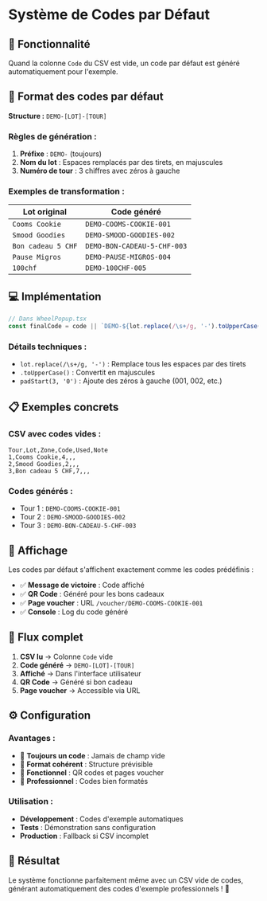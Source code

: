 # Système de Codes par Défaut

## 🎯 **Fonctionnalité**

Quand la colonne `Code` du CSV est vide, un code par défaut est généré automatiquement pour l'exemple.

## 🔧 **Format des codes par défaut**

**Structure :** `DEMO-[LOT]-[TOUR]`

### **Règles de génération :**

1. **Préfixe** : `DEMO-` (toujours)
2. **Nom du lot** : Espaces remplacés par des tirets, en majuscules
3. **Numéro de tour** : 3 chiffres avec zéros à gauche

### **Exemples de transformation :**

| Lot original | Code généré |
|--------------|-------------|
| `Cooms Cookie` | `DEMO-COOMS-COOKIE-001` |
| `Smood Goodies` | `DEMO-SMOOD-GOODIES-002` |
| `Bon cadeau 5 CHF` | `DEMO-BON-CADEAU-5-CHF-003` |
| `Pause Migros` | `DEMO-PAUSE-MIGROS-004` |
| `100chf` | `DEMO-100CHF-005` |

## 💻 **Implémentation**

```typescript
// Dans WheelPopup.tsx
const finalCode = code || `DEMO-${lot.replace(/\s+/g, '-').toUpperCase()}-${turnState.currentTurn.toString().padStart(3, '0')}`;
```

### **Détails techniques :**

- `lot.replace(/\s+/g, '-')` : Remplace tous les espaces par des tirets
- `.toUpperCase()` : Convertit en majuscules
- `padStart(3, '0')` : Ajoute des zéros à gauche (001, 002, etc.)

## 📋 **Exemples concrets**

### **CSV avec codes vides :**
```csv
Tour,Lot,Zone,Code,Used,Note
1,Cooms Cookie,4,,,
2,Smood Goodies,2,,,
3,Bon cadeau 5 CHF,7,,,
```

### **Codes générés :**
- Tour 1 : `DEMO-COOMS-COOKIE-001`
- Tour 2 : `DEMO-SMOOD-GOODIES-002`
- Tour 3 : `DEMO-BON-CADEAU-5-CHF-003`

## 🎨 **Affichage**

Les codes par défaut s'affichent exactement comme les codes prédéfinis :

- ✅ **Message de victoire** : Code affiché
- ✅ **QR Code** : Généré pour les bons cadeaux
- ✅ **Page voucher** : URL `/voucher/DEMO-COOMS-COOKIE-001`
- ✅ **Console** : Log du code généré

## 🔄 **Flux complet**

1. **CSV lu** → Colonne `Code` vide
2. **Code généré** → `DEMO-[LOT]-[TOUR]`
3. **Affiché** → Dans l'interface utilisateur
4. **QR Code** → Généré si bon cadeau
5. **Page voucher** → Accessible via URL

## ⚙️ **Configuration**

### **Avantages :**
- 🎯 **Toujours un code** : Jamais de champ vide
- 🔧 **Format cohérent** : Structure prévisible
- 📱 **Fonctionnel** : QR codes et pages voucher
- 🎨 **Professionnel** : Codes bien formatés

### **Utilisation :**
- **Développement** : Codes d'exemple automatiques
- **Tests** : Démonstration sans configuration
- **Production** : Fallback si CSV incomplet

## 🚀 **Résultat**

Le système fonctionne parfaitement même avec un CSV vide de codes, générant automatiquement des codes d'exemple professionnels ! 🎉
